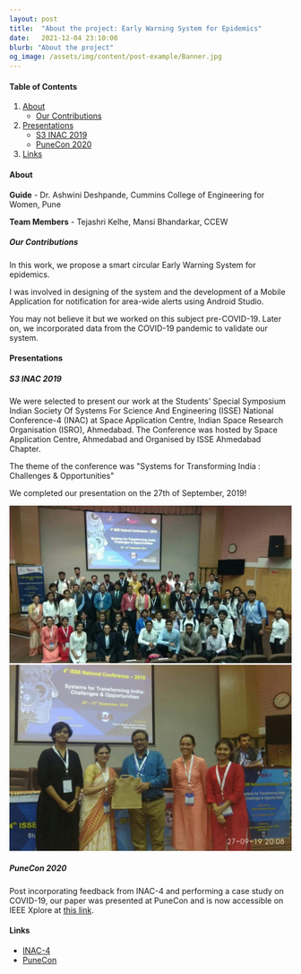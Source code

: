 ```yaml
---
layout: post
title:  "About the project: Early Warning System for Epidemics"
date:   2021-12-04 23:10:00
blurb: "About the project"
og_image: /assets/img/content/post-example/Banner.jpg
---
```


#### Table of Contents
1. [About](#about)
    * [Our Contributions](#our-contributions)
2. [Presentations](#presentations)
    * [S3 INAC 2019](#s3-inac-2019)
    * [PuneCon 2020](#punecon-2020)
4. [Links](#links)

#### About

**Guide** - Dr. Ashwini Deshpande, Cummins College of Engineering for Women, Pune

**Team Members** - Tejashri Kelhe, Mansi Bhandarkar, CCEW

##### Our Contributions

In this work, we propose a smart circular Early Warning System for epidemics.

I was involved in designing of the system and the development of a Mobile Application for notification for area-wide alerts using Android Studio.

You may not believe it but we worked on this subject pre-COVID-19. Later on, we incorporated data from the COVID-19 pandemic to validate our system.

#### Presentations

##### S3 INAC 2019

We were selected to present our work at the Students' Special Symposium Indian Society Of Systems For Science And Engineering (ISSE) National Conference-4 (INAC) at Space Application Centre,  Indian Space Research Organisation (ISRO), Ahmedabad. The Conference was hosted by Space Application Centre, Ahmedabad and Organised by ISSE Ahmedabad Chapter.

The theme of the conference was "Systems for Transforming India : Challenges & Opportunities"

We completed our presentation on the 27th of September, 2019!

<img src="/assets/img/content/INAC/groupphoto.jpg" alt="bay" class="post-pic"/>

<img src="/assets/img/content/INAC/ourteam.jpg" alt="bay" class="post-pic"/>

##### PuneCon 2020

Post incorporating feedback from INAC-4 and performing a case study on COVID-19, our paper was presented at PuneCon and is now accessible on IEEE Xplore at [this link](https://ieeexplore.ieee.org/document/9362380).

#### Links

* [INAC-4](http://isseindia.co.in/news/inac-4-isse-national-conference-2019.html)
* [PuneCon](https://ieeepunecon2021.org/)

